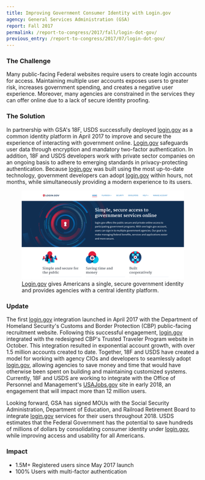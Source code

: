 ```yaml
---
title: Improving Government Consumer Identity with Login.gov
agency: General Services Administration (GSA)
report: Fall 2017
permalink: /report-to-congress/2017/fall/login-dot-gov/
previous_entry: /report-to-congress/2017/07/login-dot-gov/
---
```

### The Challenge

Many public-facing Federal websites require users to create login accounts for access. Maintaining multiple user accounts exposes users to greater risk, increases government spending, and creates a negative user experience. Moreover, many agencies are constrained in the services they can offer online due to a lack of secure identity proofing.

### The Solution

In partnership with GSA's 18F, USDS successfully deployed [login.gov](https://login.gov) as a common identity platform in April 2017 to improve and secure the experience of interacting with government online. [Login.gov](https://login.gov) safeguards user data through encryption and mandatory two-factor authentication. In addition, 18F and USDS developers work with private sector companies on an ongoing basis to adhere to emerging standards in privacy-protecting authentication. Because [login.gov](https://login.gov) was built using the most up-to-date technology, government developers can adopt [login.gov](https://login.gov) within hours, not months, while simultaneously providing a modern experience to its users.

<figure>
	<img src="/img/report-to-congress/2017/fall/login.png">
	<figcaption><a href="https://login.gov">Login.gov</a> gives Americans a single, secure government identity and provides agencies with a central identity platform.</figcaption>
</figure>

### Update

The first [login.gov](https://login.gov) integration launched in April 2017 with the Department of Homeland Security's Customs and Border Protection (CBP) public-facing recruitment website. Following this successful engagement, [login.gov](https://login.gov) integrated with the redesigned CBP's Trusted Traveler Program website in October. This integration resulted in exponential account growth, with over 1.5 million accounts created to date. Together, 18F and USDS have created a model for working with agency CIOs and developers to seamlessly adopt [login.gov](https://login.gov), allowing agencies to save money and time that would have otherwise been spent on building and maintaining customized systems. Currently, 18F and USDS are working to integrate with the Office of Personnel and Management's [USAJobs.gov](https://usajobs.gov) site in early 2018, an engagement that will impact more than 12 million users.

Looking forward, GSA has signed MOUs with the Social Security Administration, Department of Education, and Railroad Retirement Board to integrate [login.gov](https://login.gov) services for their users throughout 2018. USDS estimates that the Federal Government has the potential to save hundreds of millions of dollars by consolidating consumer identity under [login.gov](https://login.gov), while improving access and usability for all Americans.

<div class="impact">
	<h3 class="infographic-text-blue">Impact</h3>
	<ul class="usa-grid">
		<li class="usa-width-one-half"><span class="infographic-text-blue">1.5<span class="unit">M</span>+</span> Registered users since May 2017 launch</li>
		<li class="usa-width-one-half"><span class="infographic-text-blue">100<span class="unit">%</span></span> Users with multi-factor authentication</li>
	</ul>
</div>
